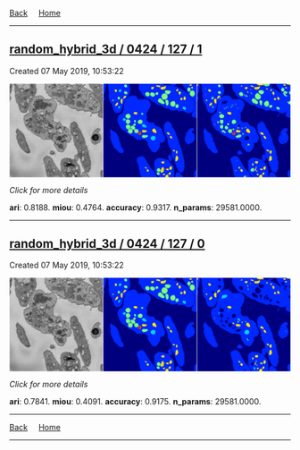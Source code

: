 
[Back](..)&nbsp;&nbsp;&nbsp;&nbsp;&nbsp;[Home](https://leapmanlab.github.io/snapshots)

---

<div class="summary"><a href="1"><h2>random_hybrid_3d / 0424 / 127 / 1</h2></a><p>Created 07 May 2019, 10:53:22
</p><a href="1"><img src="1/media/summary.png" align="center"></a><p>
<i>Click for more details</i>
</p></div>

**ari**: 0.8188. **miou**: 0.4764. **accuracy**: 0.9317. **n_params**: 29581.0000. 

---

<div class="summary"><a href="0"><h2>random_hybrid_3d / 0424 / 127 / 0</h2></a><p>Created 07 May 2019, 10:53:22
</p><a href="0"><img src="0/media/summary.png" align="center"></a><p>
<i>Click for more details</i>
</p></div>

**ari**: 0.7841. **miou**: 0.4091. **accuracy**: 0.9175. **n_params**: 29581.0000. 

---

[Back](..)&nbsp;&nbsp;&nbsp;&nbsp;&nbsp;[Home](https://leapmanlab.github.io/snapshots)

---